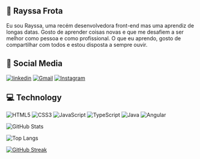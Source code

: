 ## 🚀 Rayssa Frota

Eu sou Rayssa, uma recém desenvolvedora front-end mas uma aprendiz de longas datas. Gosto de aprender coisas novas e que me desafiem a ser melhor como pessoa e como profissional. O que eu aprendo, gosto de compartilhar com todos e estou disposta a sempre ouvir.

## 🔗 Social Media

[![linkedin](https://img.shields.io/badge/linkedin-0A66C2?style=for-the-badge&logo=linkedin&logoColor=white)](https://www.linkedin.com/in/rayssa-frota-a203661b1/)
[![Gmail](https://img.shields.io/badge/-Gmail-%23333?style=for-the-badge&logo=gmail&logoColor=white)](mailto:rayssa.frota.silva@gmail.com)
[![Instagram](https://img.shields.io/badge/Instagram-000?style=for-the-badge&logo=instagram)](https://www.instagram.com/rayssa.silva00/)

## 💻 Technology
![HTML5](https://img.shields.io/badge/HTML5-000?style=for-the-badge&logo=html5)
![CSS3](https://img.shields.io/badge/CSS3-000?style=for-the-badge&logo=css3&logoColor=264CE4)
![JavaScript](https://img.shields.io/badge/JavaScript-000?style=for-the-badge&logo=javascript)
![TypeScript](https://img.shields.io/badge/TypeScript-000?style=for-the-badge&logo=typescript)
![Java](https://img.shields.io/badge/Java-000?style=for-the-badge&logo=java)
![Angular](https://img.shields.io/badge/Angular-000?style=for-the-badge&logo=angular&logoColor=C3002F)

![GitHub Stats](https://github-readme-stats.vercel.app/api?username=Rayssa-00&theme=transparent&bg_color=000&border_color=30A3DC&show_icons=true&icon_color=30A3DC&title_color=E94D5F&text_color=FFF)

![Top Langs](https://github-readme-stats-git-masterrstaa-rickstaa.vercel.app/api/top-langs/?username=Rayssa-00&bg_color=000&border_color=30A3DC&title_color=E94D5F&text_color=FFF)

[![GitHub Streak](https://streak-stats.demolab.com/?user=Rayssa-00&theme=bear&background=000&border=30A3DC&dates=FFF)](https://git.io/streak-stats)


